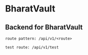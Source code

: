 # BharatVault

## Backend for BharatVault

```
route pattern: /api/v1/<route>

test route: /api/v1/test
```
